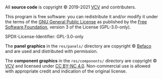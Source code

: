 All **source code** is copyright © 2019-2021 [VCV](https://vcvrack.com/) and contributers.

This program is free software: you can redistribute it and/or modify it under the terms of the [GNU General Public License](https://www.gnu.org/licenses/gpl-3.0.en.html) as published by the [Free Software Foundation](https://www.fsf.org/), version 3 of the License (GPL-3.0-only).

SPDX-License-Identifier: GPL-3.0-only

The **panel graphics** in the `res/panels/` directory are copyright © [Befaco](https://www.befaco.org/) and are used and distributed with permission.

The **component graphics** in the `res/components/` directory are copyright © [VCV](https://vcvrack.com/) and licensed under [CC BY-NC 4.0](https://creativecommons.org/licenses/by-nc/4.0/).
Non-commercial use is allowed with appropriate credit and indication of the original license.
